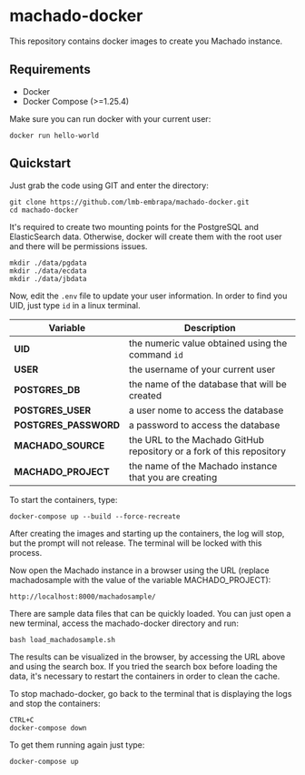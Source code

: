 # machado-docker

This repository contains docker images to create you Machado instance. 

## Requirements

- Docker 
- Docker Compose (>=1.25.4)

Make sure you can run docker with your current user:

    docker run hello-world


## Quickstart

Just grab the code using GIT and enter the directory:

    git clone https://github.com/lmb-embrapa/machado-docker.git
    cd machado-docker

It's required to create two mounting points for the PostgreSQL and ElasticSearch data. Otherwise, docker will create them with the root user and there will be permissions issues.

    mkdir ./data/pgdata
    mkdir ./data/ecdata
    mkdir ./data/jbdata

Now, edit the `.env` file to update your user information. In order to find you UID, just type `id` in a linux terminal. 

| **Variable**          | **Description**                                                         |
|-----------------------|-------------------------------------------------------------------------|
| **UID**               | the numeric value obtained using the command `id`                       |
| **USER**              | the username of your current user                                       |
| **POSTGRES_DB**       | the name of the database that will be created                           |
| **POSTGRES_USER**     | a user nome to access the database                                      |
| **POSTGRES_PASSWORD** | a password to access the database                                       |
| **MACHADO_SOURCE**    | the URL to the Machado GitHub repository or a fork of this repository   |
| **MACHADO_PROJECT**   | the name of the Machado instance that you are creating                  |


To start the containers, type:

    docker-compose up --build --force-recreate

After creating the images and starting up the containers, the log will stop, but the prompt will not release.
The terminal will be locked with this process.

Now open the Machado instance in a browser using the URL (replace machadosample with the value of the variable MACHADO\_PROJECT): 

    http://localhost:8000/machadosample/

There are sample data files that can be quickly loaded. 
You can just open a new terminal, access the machado-docker directory and run:

    bash load_machadosample.sh

The results can be visualized in the browser, by accessing the URL above and using the search box. If you tried the search box before loading the data, it's necessary to restart the containers in order to clean the cache.

To stop machado-docker, go back to the terminal that is displaying the logs and stop the containers:

    CTRL+C
    docker-compose down
    
To get them running again just type:

    docker-compose up

